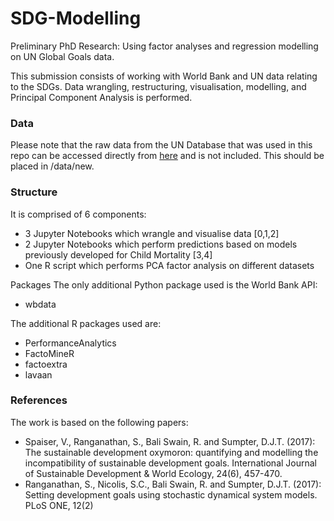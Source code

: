 # SDG-Modelling

Preliminary PhD Research: Using factor analyses and regression modelling on UN Global Goals data.

This submission consists of working with World Bank and UN data relating to the SDGs. Data wrangling, restructuring, visualisation, modelling, and Principal Component Analysis is performed. 

### Data

Please note that the raw data from the UN Database that was used in this repo can be accessed directly from [here](https://unstats.un.org/sdgs/indicators/database/) and is not included. This should be placed in /data/new.

### Structure 

It is comprised of 6 components:
- 3 Jupyter Notebooks which wrangle and visualise data [0,1,2] 
- 2 Jupyter Notebooks which perform predictions based on models previously developed for Child Mortality [3,4]
- One R script which performs PCA factor analysis on different datasets

Packages The only additional Python package used is the World Bank API: 
- wbdata

The additional R packages used are:
- PerformanceAnalytics 
- FactoMineR 
- factoextra 
- lavaan

### References 
The work is based on the following papers:
- Spaiser, V., Ranganathan, S., Bali Swain, R. and Sumpter, D.J.T. (2017): The sustainable development oxymoron: quantifying and modelling the incompatibility of sustainable development goals. International Journal of Sustainable Development & World Ecology, 24(6), 457-470.
- Ranganathan, S., Nicolis, S.C., Bali Swain, R. and Sumpter, D.J.T. (2017): Setting development goals using stochastic dynamical system models. PLoS ONE, 12(2)
